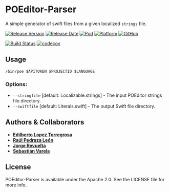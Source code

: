 # POEditor-Parser
A simple generator of swift files from a given localized `strings` file.

[![Release Version](https://img.shields.io/github/release/bq/poeditor-parser-swift.svg)](https://github.com/bq/poeditor-parser-swift/releases) 
[![Release Date](https://img.shields.io/github/release-date/bq/poeditor-parser-swift.svg)](https://github.com/bq/poeditor-parser-swift/releases)
[![Pod](https://img.shields.io/cocoapods/v/POEditor-Parser.svg?style=flat)](https://cocoapods.org/pods/POEditor-Parser)
[![Platform](https://img.shields.io/cocoapods/p/POEditor-Parser.svg?style=flat)](https://cocoapods.org/pods/POEditor-Parser)
[![GitHub](https://img.shields.io/github/license/bq/poeditor-parser-swift.svg)](https://github.com/bq/poeditor-parser-swift/blob/master/LICENSE)

[![Build Status](https://travis-ci.org/bq/poeditor-parser-swift.svg?branch=master)](https://travis-ci.org/bq/poeditor-parser-swift)
[![codecov](https://codecov.io/gh/bq/poeditor-parser-swift/branch/master/graph/badge.svg)](https://codecov.io/gh/bq/poeditor-parser-swift)

## Usage

```ogdl
/bin/poe $APITOKEN $PROJECTID $LANGUAGE
```

### Options:
* `--stringfile` [default: Localizable.strings] - The input POEditor strings file directory.
* `--swiftfile` [default: Literals.swift] - The output Swift file directory.

## Authors & Collaborators

* **[Edilberto Lopez Torregrosa](https://github.com/ediLT)**
* **[Raúl Pedraza León](https://github.com/r-pedraza)**
* **[Jorge Revuelta](https://github.com/minuscorp)**
* **[Sebastián Varela](https://github.com/sebastianvarela)**

## License

POEditor-Parser is available under the Apache 2.0. See the LICENSE file for more info.    